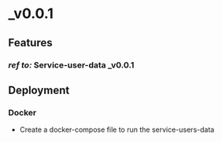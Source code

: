 # _v0.0.1
## Features
### _ref to:_ Service-user-data _v0.0.1

## Deployment
### Docker
 - Create a docker-compose file to run the service-users-data
